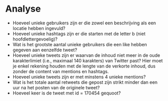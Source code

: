 # Analyse

* Hoeveel unieke gebruikers zijn er die zowel een beschrijving als een locatie hebben ingevuld?
* Hoeveel unieke hashtags zijn er die starten met de letter b (niet hoofdlettergevoelig)?
* Wat is het grootste aantal unieke gebruikers die een like hebben gegeven aan eenzelfde tweet?
* Hoeveel unieke tweets zijn er waarvan de inhoud niet meer in de oude karakterlimiet (i.e., maximaal 140 karakters) van Twitter past? Hier moet je enkel rekening houden met de lengte van de verkorte inhoud, dus zonder de content van mentions en hashtags.
* Hoeveel unieke tweets zijn er met minstens 4 unieke mentions?
* Wat is het totale aantal retweets die gepost zijn strikt minder dan een uur na het posten van de originele tweet?
* Hoeveel keer is de tweet met id = 170454 gequoot?